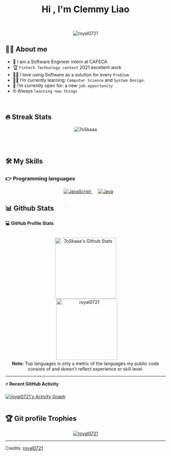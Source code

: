 <h1 align="center">Hi , I'm Clemmy Liao </h1>


<br>

<p align="center"> 
	<img src="https://komarev.com/ghpvc/?username=royal0721&label=Profile%20views&color=0e75b6&style=plastic" alt="royal0721" /> 
</p>


## :sassy_man:  About me
- :school: I am a Software Engineer intern at CAFECA
- :trophy: `Fintech Technology contest` 2021 excellent work
- :technologist: I love using Software as a solution for every `Problem`
- :student: I’m currently learning: `Computer Science` and `System Design`.
- :thinking: I’m currently open for: a new `job opportunity`
- :nerd_face: Always `learning new things`

<br>

## 🔥 Streak Stats
<p align="center"><img src="https://github-readme-streak-stats.herokuapp.com/?user=7oSkaaa&theme=algolia" alt="7oSkaaa" /></p>

<br>
<br>


## 🛠️ My Skills

### 👉 Programming languages

<p align="center">  
  &emsp;
  <a href="https://developer.mozilla.org/en-US/docs/Web/JavaScript" target="_blank"> 
     <img alt="JavaScript" src="https://img.shields.io/badge/JavaScript%20-%23F7DF1E.svg?style=plastic&logo=javascript&logoColor=black">
   </a>
  &emsp;
  <a href="https://www.java.com" target="_blank"> 
    <img alt="Java" src="https://img.shields.io/badge/Java-%23007396.svg?style=plastic&logo=java&logoColor=white">
  </a>
</p>


## 📊 Github Stats



  <summary><b>💻 GitHub Profile Stats</b></summary>
  <br/>
  <p align="center">
    <a href="https://github.com/royal0721/github-readme-stats"><img alt="7oSkaaa's Github Stats" src="https://github-readme-stats.vercel.app/api?username=royal0721&show_icons=true&count_private=true&theme=algolia" height="192px"/></a>
<br/>
  &nbsp;
	  <img src="https://github-readme-stats.vercel.app/api/top-langs?username=royal0721&langs_count=10&show_icons=true&locale=en&layout=compact&theme=algolia" alt="royal0721" height="192px"/>
  <br/>
  <b>Note:</b> Top languages is only a metric of the languages my public code consists of and doesn't reflect experience or skill level.
  </p>

----

  <summary><b>⚡ Recent GitHub Activity</b></summary>
  <br/>
   <a href="https://github.com/royal0721"><img alt="royal0721's Activity Graph" src="https://activity-graph.herokuapp.com/graph?username=royal0721&custom_title=7oSkaaa's%20Contribution%20Graph&theme=react-dark" /></a>
  <br/>


<br/>

## :trophy: Git profile Trophies

<p align="center"> <a href="https://github.com/royal0721/github-profile-trophy"><img src="https://github-profile-trophy.vercel.app/?username=royal0721&layout=compact&theme=algolia" alt="royal0721" /></a> </p>

-----
Credits: [royal0721](https://github.com/royal0721)

